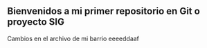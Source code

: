 ## Bienvenidos a mi primer repositorio en Git o proyecto SIG

Cambios en el archivo de mi barrio eeeeddaaf